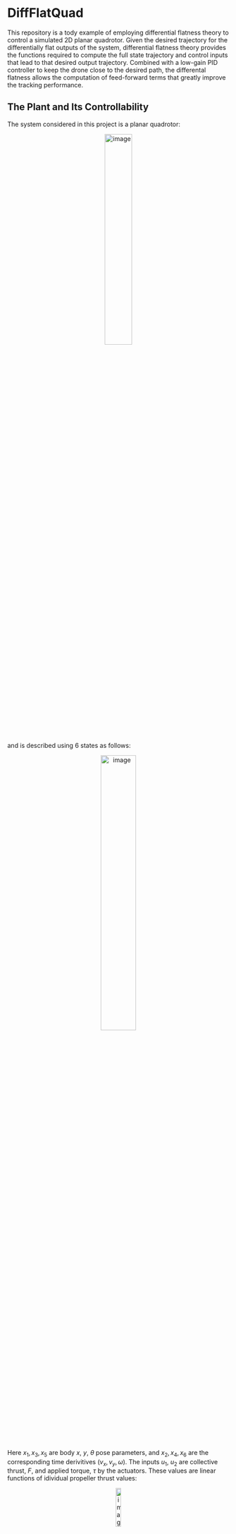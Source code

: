 # DiffFlatQuad
This repository is a tody example of employing differential flatness theory to control a simulated 2D planar quadrotor. Given the desired trajectory for the differentially flat outputs of the system, differential flatness theory provides the functions required to compute the full state trajectory and control inputs that lead to that desired output trajectory. Combined with a low-gain PID controller to keep the drone close to the desired path, the differental flatness allows the computation of feed-forward terms that greatly improve the tracking performance.

## The Plant and Its Controllability
The system considered in this project is a planar quadrotor:
<p align="center">
  <img src="docs/plant.png" alt="image" width="35%" height="auto"/>
</p>

and is described using 6 states as follows:

<!-- $
\left[\begin{matrix}\operatorname{\dot{x}_{1}}{\left(t \right)}\\\operatorname{\dot{x}_{2}}{\left(t \right)}\\\operatorname{\dot{x}_{3}}{\left(t \right)}\\\operatorname{\dot{x}_{4}}{\left(t \right)}\\\operatorname{\dot{x}_{5}}{\left(t \right)}\\\operatorname{\dot{x}_{6}}{\left(t \right)}\end{matrix}\right] = 
\left[\begin{matrix}\operatorname{x_{2}}{\left(t \right)}\\- \frac{\operatorname{u_{1}}{\left(t \right)} \sin{\left(\operatorname{x_{5}}{\left(t \right)} \right)}}{m}\\\operatorname{x_{4}}{\left(t \right)}\\- g + \frac{\operatorname{u_{1}}{\left(t \right)} \cos{\left(\operatorname{x_{5}}{\left(t \right)} \right)}}{m}\\\operatorname{x_{6}}{\left(t \right)}\\\frac{\operatorname{u_{1}}{\left(t \right)}}{J}\end{matrix}\right]
$ -->
<p align="center">
  <img src="docs/plant_eq.png" alt="image" width="40%" height="auto"/>
</p>

Here $x_1, x_3, x_5$ are body $x, \ y, \ \theta$ pose parameters, and $x_2, x_4, x_6$ are the corresponding time derivitives ($v_x, v_y, \omega$). The inputs $u_1, \ u_2$ are collective thrust, $F$, and applied torque, $\tau$ by the actuators. These values are linear functions of idividual propeller thrust values:
<!-- $
\begin{align}
\tau =& \frac{F_2-F_1}{l}\\
F =& \frac{F_2+F_1}{2}
\end{align}
$ -->

<p align="center">
  <img src="docs/mixer_eq.png" alt="image" width="15%" height="auto"/>
</p>

where $F_1$ and $F_2$ are the thrust produced by the individual propellers and $l$ is the length from the center of the drone to the motor attachment point. Finally, mass and inertia are represented with $m, J$ and gravity with $g$.

**Note:** Rotational dynamics is decoupled from the position and is described by a double integration of the inertia-normalized body torque. As such, quadrotors usually have a cascade control structure where the inner-loop controller excesises control over the body angular rate and the other-loop control maintains the body pose tracking.  

Here, we provide a simple simulator based on Pygame that can be instantiated as follows: 

```python
from DiffFlatQuad.robot import PlanerQuadrotor
quadrotor = PlanerQuadrotor(rendering=True, dt=1e-2)
#The simulation loop
while quadrotor.running():
    quadrotor.step(T=0.0000, F=9.8)
    time.sleep(0.01)
```

### Controllability Analysis
Before moving on to the control design, we first need to investigate the controllability of the plant under study. First, note that the plant may be put into control-affine forms as:

<!-- \mathbf{\dot{x}} = &\mathbf{f}(\mathbf{x})+\mathbf{g_1}(\mathbf{x})u_1+ \mathbf{g_2}(\mathbf{x})u_2\\
\mathbf{f} = \left[\begin{matrix}\operatorname{x_{2}}\\0\\\operatorname{x_{4}}\\- g\\\operatorname{x_{6}}\\0\end{matrix}\right], \
&\mathbf{g}_1 = \left[\begin{matrix}0\\- \frac{\sin{\left(\operatorname{x_{5}}{\left(t \right)} \right)}}{m}\\0\\\frac{\cos{\left(\operatorname{x_{5}}{\left(t \right)} \right)}}{m}\\0\\0\end{matrix}\right], \
\mathbf{g}_2 = \left[\begin{matrix}0\\0\\0\\0\\0\\\frac{1}{J}\end{matrix}\right] -->
<p align="center">
  <img src="docs/plant_decom_eq.png" alt="image" width="60%" height="auto"/>
</p>

We employ ideas from nonlinear control theory and differential geometry to investigate the controllability of the plant.

**Theorem:** System $\dot{x}=f(x)+g(x)u$ with $x \in \mathbb{R}^n$ and $u \in \mathbb{R}^m$ is controllable if distribution $\Delta_{c2}$, the smallest distrribution spanned by columns of $g$, $span\{g_1, g_2\}$, and invariant to $g_1, g_2, f$, has rank $n$. 

Let's first instantiate a robot and get the symbolic system equations as follows:

```python
from DiffFlatQuad.robot import PlanerQuadrotor
robot = PlanerQuadrotor(rendering=False)

# Get the sympy symbolic expressions describing the plant
f = robot.getSymbolicF()
g = robot.getSymbolicG()
x = robot.symbolic_state
g1 = g[:,0]
g2 = g[:,1]
t = sp.symbols('t')
```
Then, use the following two helper functions to compute the Lie derivitives and brackets for the next step:

```python
def lieDerivative(a, b, x):
    """ 
    returns the L_a(b)
    """
    return b.jacobian(x)*a

def lieBracket(a,b,x):
    """
    returns the Lie bracket [a,b] = L_{a}b - L_{b}a
    """
    return lieDerivative(a, b, x)-lieDerivative(b, a, x)
```

**Reminder:** Distribution $\Delta$ is said to be invariant to be invariant to vector field $f$ if for all $\tau \in \Delta$, Lie bracket $[\tau, f]$ is also in $\Delta$.

To find the distribution $\Delta_{c2}$, we simply start with $\Delta = span\{g_1, g_2\}$ and compute the Lie brackets between $g1, g2$ and $f,g1,g2$ and add the result to the distribution if it's not already part of it. We continues this process untill the rank of $\Delta_{c2}$ stops growing:

<p align="center">
  <img src="docs/alg.png" alt="image" width="75%" height="auto"/>
</p>

The python implementation of this is:

```python
def isInDist(dist, vec):
    """
    Is vec in distribution dist?
    """
    d = dist[0].copy()
    for i in range(len(dist)-1):
        d = d.row_join(dist[i+1])
    rank1 = d.rank()
    d = d.row_join(vec)
    rank2 = d.rank()
    if rank2 > rank1:
        return False
    else:
        return True
    
def getDistRank(dist):
    """
    return the rank of distribution spanned by list of vecs in dist
    """
    d = dist[0].copy()
    for i in range(len(dist)-1):
        d = d.row_join(dist[i+1])
    return d.rank()

def getSmallestInvariantDistribution(dist, vec_fields, x):
    """
    Returns the smallest distribution invariant to vectors in the 
    vec_fields list and containing distribution spanned by the 
    vector fields in dist list. 
    """
    running = True
    result = []
    result +=dist
    while running:
        added_something = False
        for vec1 in result:
            for vec2 in vec_fields:
                vec3 = lieBracket(vec1, vec2, x)
                if not isInDist(result, vec3):
                    result +=[vec3]
                    added_something = True
        if not added_something:
            running = False
    
    return result
```

Using this funcitons, we can now compute the $\Delta_{c2}$ for our quadrotor plant. The result is showin in the folloiwng and has rank 6, which implies that the system is controllable.

<p align="center">
  <img src="docs/controllability_dist.png" alt="image" width="75%" height="auto"/>
</p>

## Controlling The Robot and Differential Flatness

Now that the cocntrollability of the system is shown, we can move on to designing a controller for the robot. We will first define differentially flat systems and then we will use it to design a controller. 

### Differentialy Flat Systems

System $\dot{x} = f(x,u)$, $x \in \mathbb{R}^n$ and $u \in \mathbb{R}^m$ is said to be differentially flat if there exists a function $z = \alpha(x,u, \dot{u}, ..., u^{(p)})$ from state and time derivitives of input to a set of outputs $z$ equal in number to the number of inputs such that we can reconstruct the whole state and input trajectory given the flat output $z$ and its time derivitives without integrating the dynamics:
<!-- 
x = &\beta(z,u, \dot{z}, ..., z^{(q)})\\
u = &\gamma(z,u, \dot{z}, ..., z^{(q)}) -->
<p align="center">
  <img src="docs/diff_flat.png" alt="image" width="25%" height="auto"/>
</p>

#### The Planar Quadrotor
For our planar quadrotor, the center of mass position $x_1,x_3$ are the flat outputs based upon which, the state and input trajectories may be computed as follows ([a great video showing this](https://www.youtube.com/watch?v=ohBJ0BCtZWQ)):

<!-- \left[\begin{matrix}\operatorname{{x}_{1}}{\left(t \right)}\\\operatorname{{x}_{2}}{\left(t \right)}\\\operatorname{{x}_{3}}{\left(t \right)}\\\operatorname{{x}_{4}}{\left(t \right)}\\\operatorname{{x}_{5}}{\left(t \right)}\\\operatorname{{x}_{6}}{\left(t \right)}\end{matrix}\right] = 
\left[\begin{matrix}\operatorname{x_{1}}{\left(t \right)}\\\frac{d}{d t} \operatorname{x_{1}}{\left(t \right)}\\\operatorname{x_{3}}{\left(t \right)}\\\frac{d}{d t} \operatorname{x_{3}}{\left(t \right)}\\\operatorname{atan_{2}}{\left(- \frac{d^{2}}{d t^{2}} \operatorname{x_{1}}{\left(t \right)},g + \frac{d^{2}}{d t^{2}} \operatorname{x_{3}}{\left(t \right)} \right)}\\- \frac{\left(g + \frac{d^{2}}{d t^{2}} \operatorname{x_{3}}{\left(t \right)}\right) \frac{d^{3}}{d t^{3}} \operatorname{x_{1}}{\left(t \right)}}{\left(g + \frac{d^{2}}{d t^{2}} \operatorname{x_{3}}{\left(t \right)}\right)^{2} + \left(\frac{d^{2}}{d t^{2}} \operatorname{x_{1}}{\left(t \right)}\right)^{2}} + \frac{\frac{d^{2}}{d t^{2}} \operatorname{x_{1}}{\left(t \right)} \frac{d^{3}}{d t^{3}} \operatorname{x_{3}}{\left(t \right)}}{\left(g + \frac{d^{2}}{d t^{2}} \operatorname{x_{3}}{\left(t \right)}\right)^{2} + \left(\frac{d^{2}}{d t^{2}} \operatorname{x_{1}}{\left(t \right)}\right)^{2}}\end{matrix}\right] -->

<p align="center">
  <img src="docs/diff_flat_state.png" alt="image" width="60%" height="auto"/>
</p>
<!-- \mathbf{u} = \left[\begin{matrix}m \sqrt{\left(g + \frac{d^{2}}{d t^{2}} \operatorname{x_{3}}{\left(t \right)}\right)^{2} + \left(\frac{d^{2}}{d t^{2}} \operatorname{x_{1}}{\left(t \right)}\right)^{2}}\\\frac{J \left(2 \left(\left(g + \frac{d^{2}}{d t^{2}} \operatorname{x_{3}}{\left(t \right)}\right) \frac{d^{3}}{d t^{3}} \operatorname{x_{1}}{\left(t \right)} - \frac{d^{2}}{d t^{2}} \operatorname{x_{1}}{\left(t \right)} \frac{d^{3}}{d t^{3}} \operatorname{x_{3}}{\left(t \right)}\right) \left(\left(g + \frac{d^{2}}{d t^{2}} \operatorname{x_{3}}{\left(t \right)}\right) \frac{d^{3}}{d t^{3}} \operatorname{x_{3}}{\left(t \right)} + \frac{d^{2}}{d t^{2}} \operatorname{x_{1}}{\left(t \right)} \frac{d^{3}}{d t^{3}} \operatorname{x_{1}}{\left(t \right)}\right) - \left(\left(g + \frac{d^{2}}{d t^{2}} \operatorname{x_{3}}{\left(t \right)}\right) \frac{d^{4}}{d t^{4}} \operatorname{x_{1}}{\left(t \right)} - \frac{d^{2}}{d t^{2}} \operatorname{x_{1}}{\left(t \right)} \frac{d^{4}}{d t^{4}} \operatorname{x_{3}}{\left(t \right)}\right) \left(\left(g + \frac{d^{2}}{d t^{2}} \operatorname{x_{3}}{\left(t \right)}\right)^{2} + \left(\frac{d^{2}}{d t^{2}} \operatorname{x_{1}}{\left(t \right)}\right)^{2}\right)\right)}{\left(\left(g + \frac{d^{2}}{d t^{2}} \operatorname{x_{3}}{\left(t \right)}\right)^{2} + \left(\frac{d^{2}}{d t^{2}} \operatorname{x_{1}}{\left(t \right)}\right)^{2}\right)^{2}}\end{matrix}\right] -->
<p align="center">
  <img src="docs/diff_flat_input.png" alt="image" width="100%" height="auto"/>
</p>

Note that the highet degree of flat output derivative is 4 which corresponds to the snap. Therefore, the designed desired trajectory must be smooth up to the 4'th order and to avoid actuation saturation, minimum-snap trajectories should be desingned. 

### Open-Loop Control
Given the mappings from the desired flat-output and the correspnding derivatives to the inputs and states, we can perform a simple test to see how the simulated quadrotor behaves when subjected to the computed input commands. Ideally, the drone should perfectly follow the desired trajectory. 

For the sake of simplicity, we chose a circular trajectory parametrized as $x=cos(\omega t), y=sin(\omega t)$ as reference and computed its derivitives up to the 4'th order (Look at `controller.ipynb` notebook). After applying the corresponding computed inputs to the simulated quadrotor, get the following response:

<p align="center">
  <img src="results/openloop_performance.png" alt="image" width="75%" height="auto"/>
</p>

As we can see, even though initially the drone stays close to the desired trajectory, after a short amount of time it deviates as there are no feedback loops to correct for the numerical inaccuracies (in this case forward Eular integration errors). To account for this, we need the magic of feedback!

### Close-Loop Control

In this section, we use the methodology described in [here](https://arxiv.org/abs/1712.02402). First, we design a simple PI body rate controller. This is a common practice in drone industrey to control the body angular rate of the drone through the gyroscope measurements feedback to regulate the body torques. As mentioned earlier, the system dynamics from torque to body rate is a simple single integrator and is decoupled from the positional states (neglecting aerodynamics effects).

The PI controller is implemented as follows:

```python
class PIController():
    def __init__(self, n, Kp, Ki, dt=0.01):
        self.dt = dt
        self.Kp = Kp
        self.Ki = Ki
        self.n = n
        self.e_integrated = np.zeros((n,1))
    def reset(self):
        self.e_integrated = np.zeros((self.n,1))    

    def update(self, x, x_des):
        e = x_des - x
        self.e_integrated += e * self.dt
        return self.Kp*e + self.Ki*self.e_integrated
```

The application of this controller to the simulated drone with $K_p=10, K_i=0.1$ yeilds the following tracking performance:

<p align="center">
  <img src="results/body_rate_with_PI.png" alt="image" width="75%" height="auto"/>
</p>

Having this inner-loop body rate controller, we can move on to the outer-loop position controller. Given the desired position and velocity of the robot, we compute a desired acceleration using a PD control law as follows:
<!-- 
$
a_{\text{des}} = K_p(\mathbf{x}-\mathbf{x}_{\text{des}})+K_v(\mathbf{v}-\mathbf{v}_{\text{des}}) + g \mathbf{z}_w
$ -->
<p align="center">
  <img src="docs/desired_accel.png" alt="image" height="auto"/>
</p>

Here, $\mathbf{z}_w$ is the world frame z-axis direction. We project this acceleration on the body-z axis of the drone ($\mathbf{z}_B$) as follows:
<!-- F = m \times \mathbf{a}_{des}^T\mathbf{z}_B -->

<p align="center">
  <img src="docs/pd_thrust_projection.png" alt="image" height="auto"/>
</p>

Furetheremore, we control the body orientation ($\theta$) such that the body z axis ($\mathbf{Z}_B$) aligns with the direction of the desired acceleration. The implementation of this attitude controller is provided in `controller.ipynb`. The output of this controller is the desired body angular velocity ($\omega_{des}$) which is fed to the inner loop body rate controller to track. 

Implementing this on the simulated robot leads to the following tracking performance:

<p align="center">
  <img src="results/pd_no_ff_performance.png" alt="image" width="75%" height="auto"/>
</p>

We note that the robot is not able to accurately track the desired trajectory. This is due to the fact that the controller in this section has no feed-forward terms and the drone has to encounter a tracking error to produce corrective action. 

#### Incorporation of Feed-Forward Terms

Now that we have a quadrotor with close-loop position feedback, we can use the differential flatness analsis we performed earlier to compute feed-forward terms for the body-rate and thrust controllers to eleminate the drift we saw in the previous section. In other words, in this sction the feed-forward terms from the differential flatness studies will guide the drone along the desired trajectory while the PD controller corrects for the numerical integration errors and other sources of uncertainty to keep the drone on the track.

To do this, we simply add a feed-forward acceleration term to the desired acceleration computed in the previous section and compute the thrust command as $F = m \times (\mathbf{a}_{des}+\mathbf{a}_{ref})^T\mathbf{z}_B$. Additionally, we use the $\beta(.)$ function to get the body angular rate corresponding to the desired flat-output trajectory and add it to the $\omega_{des}$ from the previous section before feeding it to the body rate controller. With this modification, we achieve the follwoing result:

<p align="center">
  <img src="results/pd_with_ff_performance.png" alt="image" width="75%" height="auto"/>
</p>

As expected, the drift is completely ellimintated and the drone sticks to the desired trajectory very closely.

## Conclusion
This project provided a simple toy example that to illustrate the ideas behind exploiting the differential flatness of quadrotor dynamics for accurate pose tracking of this wonderful robot. These ideas can be easily extended to the full 3D quadrotor system. In the future, this extension will be done and a link to it will be added [here]().